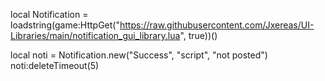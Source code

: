 local Notification = loadstring(game:HttpGet("https://raw.githubusercontent.com/Jxereas/UI-Libraries/main/notification_gui_library.lua", true))()

local noti = Notification.new("Success", "script", "not posted")
noti:deleteTimeout(5)
